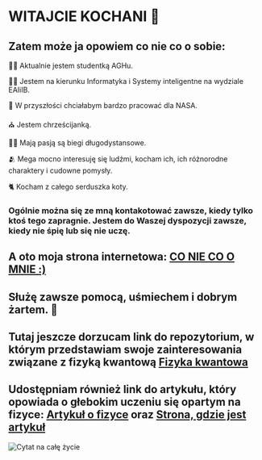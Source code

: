 # WITAJCIE KOCHANI 👋

## Zatem może ja opowiem co nie co o sobie:

:woman_teacher: Aktualnie jestem studentką AGHu.

:woman_student:	 Jestem na kierunku Informatyka i Systemy inteligentne na wydziale EAIiIB.

🔭 W przyszłości chciałabym bardzo pracować dla NASA.

:church:	Jestem chrześcijanką.

:running_woman:	Mają pasją są biegi długodystansowe.

:people_hugging: Mega mocno interesuję się ludźmi, kocham ich, ich różnorodne charaktery i cudowne pomysły.

:cat2:	Kocham z całego serduszka koty.

### Ogólnie można się ze mną kontakotować zawsze, kiedy tylko ktoś tego zapragnie. Jestem do Waszej dyspozycji zawsze, kiedy nie śpię lub się nie uczę. 

## A oto moja strona internetowa: [CO NIE CO O MNIE :)](https://zuzanna414494.github.io/)

## Służę zawsze pomocą, uśmiechem i dobrym żartem. :white_heart:	

## Tutaj jeszcze dorzucam link do repozytorium, w którym przedstawiam swoje zainteresowania związane z fizyką kwantową  [Fizyka kwantowa](https://github.com/Zuzanna414494/PRE-ENGINEERS)

## Udostępniam również link do artykułu, który opowiada o głebokim uczeniu się opartym na fizyce: [Artykuł o fizyce](https://arxiv.org/pdf/1711.10561v1.pdf) oraz [Strona, gdzie jest artykuł](https://paperswithcode.com/paper/physics-informed-deep-learning-part-i-data)


![Cytat na całę życie](https://dailyverses.net/images/pl/ubg/xl/efezjan-4-32-3.jpg)

